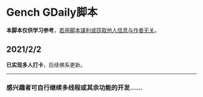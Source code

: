 # Gench GDaily脚本

**本脚本仅供学习参考**，<u>若用脚本谋利或窃取他人信息与作者无关</u>。

## **2021/2/2**

**已实现多人打卡**，后续佛系更新。

------

### **感兴趣者可自行继续多线程或其余功能的开发......**